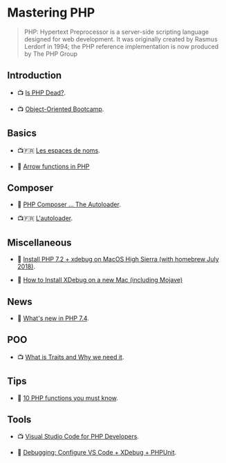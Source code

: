 # Mastering PHP

> PHP: Hypertext Preprocessor is a server-side scripting language designed for web development. It was originally created by Rasmus Lerdorf in 1994; the PHP reference implementation is now produced by The PHP Group

## Introduction

- 📺 [Is PHP Dead?](https://www.youtube.com/watch?v=CzEwoo-Av2k).

- 📺 [Object-Oriented Bootcamp](https://laracasts.com/series/object-oriented-bootcamp-in-php).

## Basics

- 📺🇫🇷 [Les espaces de noms](https://www.youtube.com/watch?v=WHtbi8S0rkI).

- 📖 [Arrow functions in PHP](https://stitcher.io/blog/short-closures-in-php)

## Composer

- 📖 [PHP Composer … The Autoloader](https://medium.com/tech-tajawal/php-composer-the-autoloader-d676a2f103aa).

- 📺🇫🇷 [L'autoloader](https://www.youtube.com/watch?v=pwD-xxtZ1g0).

## Miscellaneous

- 📖 [Install PHP 7.2 + xdebug on MacOS High Sierra (with homebrew July 2018)](https://medium.com/@romaninsh/install-php-7-2-xdebug-on-macos-high-sierra-with-homebrew-july-2018-d7968fe7e8b8).

- 📖 [How to Install XDebug on a new Mac (including Mojave)](http://www.devinbaldwin.com/2018/09/27/how-to-install-xdebug-on-a-new-mac-including-mojave/)

## News

- 📖 [What's new in PHP 7.4](https://www.youtube.com/watch?v=thGH8jYlQCc).

## POO

- 📺 [What is Traits and Why we need it](https://www.youtube.com/watch?v=npPnXEjMZ0Y).

## Tips

- 📖 [10 PHP functions you must know](https://medium.com/@stefan.poeltl/10-php-functions-you-must-know-405b2f7137a5).

## Tools

- 📺 [Visual Studio Code for PHP Developers](https://laracasts.com/series/visual-studio-code-for-php-developers).

- 📖 [Debugging: Configure VS Code + XDebug + PHPUnit](https://tighten.co/blog/configure-vscode-to-debug-phpunit-tests-with-xdebug).

